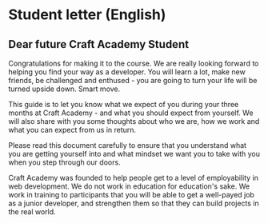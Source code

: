 # Student letter (English)

## Dear future Craft Academy Student

Congratulations for making it to the course. We are really looking forward to helping you find your way as a developer. You will learn a lot, make new friends, be challenged and enthused - you are going to turn your life will be turned upside down. Smart move.

This guide is to let you know what we expect of you during your three months at Craft Academy - and what you should expect from yourself. We will also share with you some thoughts about who we are, how we work and what you can expect from us in return.

Please read this document carefully to ensure that you understand what you are getting yourself into and what mindset we want you to take with you when you step through our doors.

Craft Academy was founded to help people get to a level of employability in web development. We do not work in education for education's sake. We work in training to participants that you will be able to get a well-payed job as a junior developer, and strengthen them so that they can build projects in the real world.

